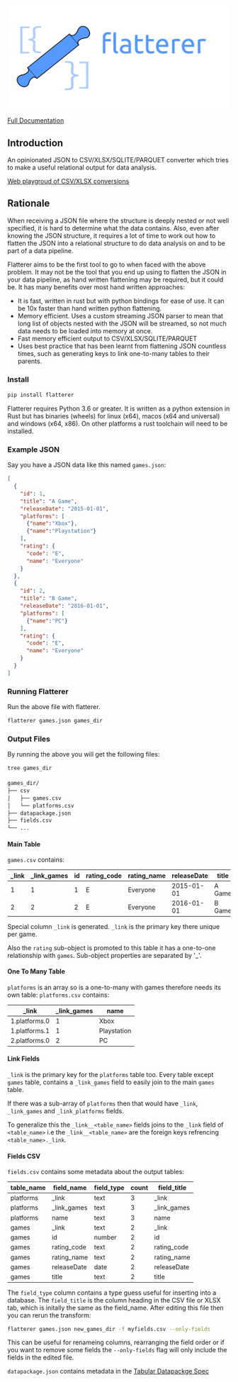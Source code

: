 <img width="500" src="./docs/_static/flatterer-with-text.svg">

[Full Documentation](http://flatterer.opendata.coop/)

## Introduction

An opinionated JSON to CSV/XLSX/SQLITE/PARQUET converter which tries to make a useful relational output for data analysis.

[Web playgroud of CSV/XLSX conversions](https://lite.flatterer.dev/)

## Rationale

When receiving a JSON file where the structure is deeply nested or not well specified, it is hard to determine what the data contains. Also, even after knowing the JSON structure, it requires a lot of time to work out how to flatten the JSON into a relational structure to do data analysis on and to be part of a data pipeline. 

Flatterer aims to be the first tool to go to when faced with the above problem.  It may not be the tool that you end up using to flatten the JSON in your data pipeline, as hand written flattening may be required, but it could be.  It has many benefits over most hand written approaches:

* It is fast, written in rust but with python bindings for ease of use.  It can be 10x faster than hand written python flattening.
* Memory efficient.  Uses a custom streaming JSON parser to mean that long list of objects nested with the JSON will be streamed, so not much data needs to be loaded into memory at once.
* Fast memory efficient output to CSV/XLSX/SQLITE/PARQUET
* Uses best practice that has been learnt from flattening JSON countless times, such as generating keys to link one-to-many tables to their parents.

### Install

```bash
pip install flatterer
```

Flatterer requires Python 3.6 or greater. It is written as a python extension in Rust but has binaries (wheels) for linux (x64), macos (x64 and universal) and windows (x64, x86).  On other platforms a rust toolchain will need to be installed.

### Example JSON

Say you have a JSON data like this named `games.json`:

```json
[
  {
    "id": 1,
    "title": "A Game",
    "releaseDate": "2015-01-01",
    "platforms": [
      {"name":"Xbox"},
      {"name":"Playstation"}
    ],
    "rating": {
      "code": "E",
      "name": "Everyone"
    }
  },
  {
    "id": 2,
    "title": "B Game",
    "releaseDate": "2016-01-01",
    "platforms": [
      {"name":"PC"}
    ],
    "rating": {
      "code": "E",
      "name": "Everyone"
    }
  }
]
```


### Running Flatterer

Run the above file with flatterer.

```bash
flatterer games.json games_dir
```

### Output Files


By running the above you will get the following files:

```bash
tree games_dir

games_dir/
├── csv
│   ├── games.csv
│   └── platforms.csv
├── datapackage.json
├── fields.csv
└── ...
```

#### Main Table

`games.csv` contains:

|_link|_link_games|id |rating_code|rating_name|releaseDate|title |
|-----|---------- |---|-----------|-----------|-----------|------|
|1    |1          |1  |E          |Everyone   |2015-01-01 |A Game|
|2    |2          |2  |E          |Everyone   |2016-01-01 |B Game|


Special column `_link` is generated. `_link` is the primary key there unique per game. 

Also the `rating` sub-object is promoted to this table it has a one-to-one relationship with `games`. 
Sub-object properties are separated by '_'.  

#### One To Many Table

`platforms` is an array so is a one-to-many with games therefore needs its own table: 
`platforms.csv` contains:

|_link|_link_games|name|
|-----|----------|----|
|1.platforms.0|1 |Xbox|
|1.platforms.1|1 |Playstation|
|2.platforms.0|2 |PC  |

#### Link Fields

`_link` is the primary key for the `platforms` table too.  Every table except `games` table, contains a `_link_games` field to easily join to the main `games` table.

If there was a sub-array of `platforms` then that would have `_link`,  `_link_games` and  `_link_platforms` fields. 

To generalize this the `_link__<table_name>` fields joins to the `_link` field of `<table_name>` i.e the `_link__<table_name>` are the foreign keys refrencing `<table_name>._link`.

#### Fields CSV

`fields.csv` contains some metadata about the output tables:

|table_name |field_name|field_type|count|field_title|
|-----------|----------|----------|-----|----------|
|platforms  |_link     |text      |3    |_link     |
|platforms  |_link_games|text     |3    |_link_games|
|platforms  |name      |text      |3    |name      |
|games      |_link     |text     |2    | _link     |
|games      |id        |number   |2    | id        |
|games      |rating_code|text    |2    | rating_code|
|games      |rating_name|text    |2    | rating_name|
|games      |releaseDate|date    |2    | releaseDate|
|games      |title     |text     |2    | title     |

The `field_type` column contains a type guess useful for inserting into a database. The `field_title` is the column heading in the CSV file or XLSX tab, which is initally the same as the field_name.
After editing this file then you can rerun the transform:


```bash
flatterer games.json new_games_dir -f myfields.csv --only-fields
```

This can be useful for renameing columns, rearranging the field order or if you want to remove some fields the `--only-fields` flag will only include the fields in the edited file.

`datapackage.json` contains metadata in the [Tabular Datapackge Spec](https://specs.frictionlessdata.io/tabular-data-package/#language)
